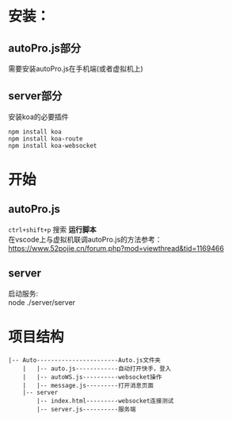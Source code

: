 # 安装： #
## autoPro.js部分 ##
需要安装autoPro.js在手机端(或者虚拟机上)
## server部分 ##
安装koa的必要插件
```
npm install koa
npm install koa-route
npm install koa-websocket
```

# 开始 #
## autoPro.js ##
```ctrl+shift+p``` 搜索 <b>运行脚本</b><br>
在vscode上与虚拟机联调autoPro.js的方法参考：https://www.52pojie.cn/forum.php?mod=viewthread&tid=1169466
## server ##
 启动服务:<br>
node ./server/server

# 项目结构 #
```
|-- Auto-----------------------Auto.js文件夹
    |   |-- auto.js------------自动打开快手，登入
    |   |-- autoWS.js----------websocket操作
    |   |-- message.js---------打开消息页面
    |-- server
        |-- index.html---------websocket连接测试
        |-- server.js----------服务端
```







